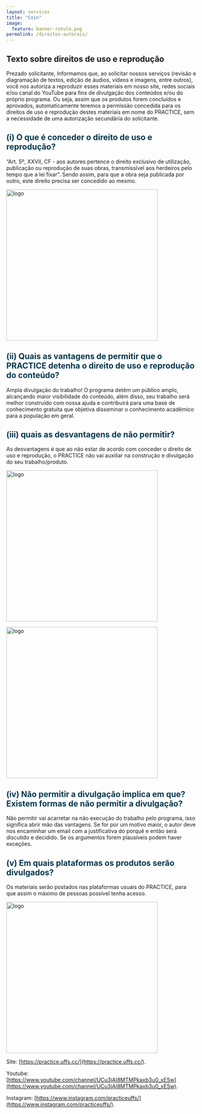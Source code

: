 ```yaml
---
layout: servicos
title: "Coin"
image:
  feature: banner-rotulo.png
permalink: /direitos-autorais/
---
```


<section class="fdb-block">
  <h2>Texto sobre direitos de uso e reprodução</h2>
  <p class="lead">Prezado solicitante,
Informamos que, ao solicitar nossos serviços (revisão e diagramação de textos, edição de áudios, vídeos e imagens, entre outros), você nos autoriza a reproduzir esses materiais em nosso site, redes sociais e/ou canal do YouTube para fins de divulgação dos conteúdos e/ou do próprio programa. Ou seja,  assim que os produtos forem concluídos e aprovados, automaticamente teremos a permissão concedida para os direitos de uso e reprodução destes materiais em nome do PRACTICE, sem a necessidade de uma autorização secundária do solicitante.</p>
</section>




<section class="fdb-block">
  <div class="container">
    <div class="row align-items-center pt-2 mt-5">
      <h2 class="text-left" style="color: #00384d;">(i) O que é conceder o direito de uso e reprodução?</h2>
      <p>“Art. 5º, XXVII, CF - aos autores pertence o direito exclusivo de utilização, publicação ou reprodução de suas obras, transmissível aos herdeiros pelo tempo que a lei fixar”. Sendo assim, para que a obra seja publicada por outro, este direito precisa ser concedido ao mesmo.</p>
    </div>
  </div>

  <div class="container">
    <div class="row align-items-center pt-2">
      <div class="col-8 col-md-6 m-auto m-md-0 ml-md-auto pt-5">
        <p><img style="width: 400px;" src="{{ site.url }}/images/pages/one.png" alt="logo"></p>
      </div>
      <div class="col-12 col-md-5 col-lg-6">
        <h2 class="text-right" style="color: #00384d;">(ii) Quais as vantagens de permitir que o PRACTICE detenha o direito de uso e reprodução do conteúdo?</h2>
        <p class="lead text-justify">
  Ampla divulgação do trabalho! O programa detém um público amplo, alcançando maior visibilidade do conteúdo, além disso, seu trabalho será melhor construído com nossa ajuda e contribuirá para uma base de conhecimento gratuita que objetiva disseminar o conhecimento acadêmico para a população em geral.</p>
      </div>
    </div>
  </div>

  <div class="container">
    <div class="row align-items-center pt-2">
      <div class="col-12 col-md-5 col-lg-6">
        <h2 class="text-left" style="color: #00384d;">(iii) quais as desvantagens de não permitir?</h2>
        <p class="lead text-justify">
  As desvantagens é que ao não estar de acordo com conceder o direito de uso e reprodução, o PRACTICE não vai auxiliar na construção e divulgação do seu trabalho/produto.</p>
      </div>
      <div class="col-8 col-md-5 m-auto m-md-5 ml-md-auto pt-2">
        <p><img style="width: 400px;" src="{{ site.url }}/images/pages/two.png" alt="logo"></p>
      </div>
    </div>
  </div>

  <div class="container">
    <div class="row align-items-center pt-2">
      <div class="col-8 col-md-6 m-auto m-md-0 ml-md-auto pt-5">
        <p><img style="width: 400px;" src="{{ site.url }}/images/pages/three.png" alt="logo"></p>
      </div>
      <div class="col-12 col-md-5 col-lg-6">
        <h2 class="text-right" style="color: #00384d;">(iv) Não permitir a divulgação implica em que? Existem formas de não permitir a divulgação?</h2>
        <p class="lead text-justify">
  Não permitir vai acarretar na não execução do trabalho pelo programa, isso significa abrir mão das vantagens. Se for por um motivo maior, o autor deve nos encaminhar um email com a justificativa do porquê e então será discutido e decidido. Se os argumentos forem plausíveis podem haver exceções.</p>
      </div>
    </div>
  </div>

  <div class="container">
    <div class="row align-items-center pt-2">
      <div class="col-12 col-md-5 col-lg-6">
        <h2 class="text-left" style="color: #00384d;">(v) Em quais plataformas os produtos serão divulgados?</h2>
        <p class="lead text-justify">
  Os materiais serão postados nas plataformas usuais do PRACTICE, para que assim o máximo de pessoas possível tenha acesso.</p>
      </div>
      <div class="col-8 col-md-5 m-auto m-md-5 ml-md-auto pt-2">
        <p><img style="width: 400px;" src="{{ site.url }}/images/pages/four.png" alt="logo"></p>
      </div>
    </div>
  </div>
</section>


Site: [https://practice.uffs.cc/](https://practice.uffs.cc/).

Youtube: [https://www.youtube.com/channel/UCu3jAl8MTMPkaxb3u0_xESw](https://www.youtube.com/channel/UCu3jAl8MTMPkaxb3u0_xESw).

Instagram: [https://www.instagram.com/practiceuffs/](https://www.instagram.com/practiceuffs/).
